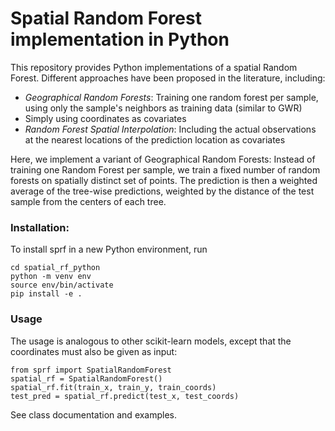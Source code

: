 # Spatial Random Forest implementation in Python

This repository provides Python implementations of a spatial Random Forest. Different approaches have been proposed in the literature, including:
* *Geographical Random Forests*: Training one random forest per sample, using only the sample's neighbors as training data (similar to GWR)
* Simply using coordinates as covariates
* *Random Forest Spatial Interpolation*: Including the actual observations at the nearest locations of the prediction location as covariates

Here, we implement a variant of Geographical Random Forests: Instead of training one Random Forest per sample, we train a fixed number of random forests on spatially distinct set of points. The prediction is then a weighted average of the tree-wise predictions, weighted by the distance of the test sample from the centers of each tree.

### Installation:

To install sprf in a new Python environment, run
```
cd spatial_rf_python
python -m venv env
source env/bin/activate
pip install -e .
```

### Usage

The usage is analogous to other scikit-learn models, except that the coordinates must also be given as input:
```
from sprf import SpatialRandomForest
spatial_rf = SpatialRandomForest()
spatial_rf.fit(train_x, train_y, train_coords)
test_pred = spatial_rf.predict(test_x, test_coords)
```

See class documentation and examples.